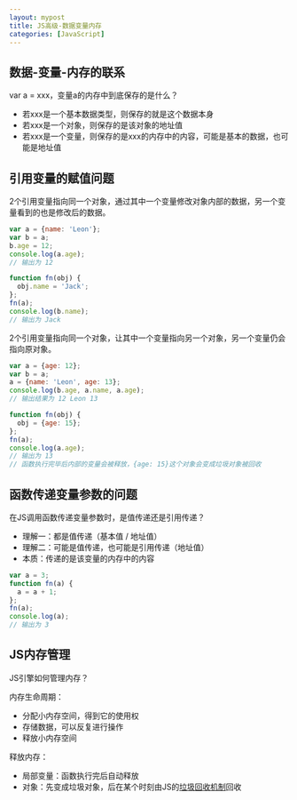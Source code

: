 ```yaml
---
layout: mypost
title: JS高级-数据变量内存
categories: [JavaScript]
---
```


## 数据-变量-内存的联系

var a = xxx，变量a的内存中到底保存的是什么？

- 若xxx是一个基本数据类型，则保存的就是这个数据本身
- 若xxx是一个对象，则保存的是该对象的地址值
- 若xxx是一个变量，则保存的是xxx的内存中的内容，可能是基本的数据，也可能是地址值

## 引用变量的赋值问题

2个引用变量指向同一个对象，通过其中一个变量修改对象内部的数据，另一个变量看到的也是修改后的数据。

```js
var a = {name: 'Leon'};
var b = a;
b.age = 12;
console.log(a.age);
// 输出为 12

function fn(obj) {
  obj.name = 'Jack';
};
fn(a);
console.log(b.name);
// 输出为 Jack
```



2个引用变量指向同一个对象，让其中一个变量指向另一个对象，另一个变量仍会指向原对象。

```js
var a = {age: 12};
var b = a;
a = {name: 'Leon', age: 13};
console.log(b.age, a.name, a.age);
// 输出结果为 12 Leon 13

function fn(obj) {
  obj = {age: 15};
};
fn(a);
console.log(a.age);
// 输出为 13
// 函数执行完毕后内部的变量会被释放，{age: 15}这个对象会变成垃圾对象被回收
```

## 函数传递变量参数的问题

在JS调用函数传递变量参数时，是值传递还是引用传递？

- 理解一：都是值传递（基本值 / 地址值）
- 理解二：可能是值传递，也可能是引用传递（地址值）
- 本质：传递的是该变量的内存中的内容

```js
var a = 3;
function fn(a) {
  a = a + 1;
};
fn(a);
console.log(a);
// 输出为 3
```

## JS内存管理

JS引擎如何管理内存？

内存生命周期：

- 分配小内存空间，得到它的使用权
- 存储数据，可以反复进行操作
- 释放小内存空间

释放内存：

- 局部变量：函数执行完后自动释放
- 对象：先变成垃圾对象，后在某个时刻由JS的[垃圾回收机制](https://leonzym.com/posts/2022/04/22/JS%E5%9F%BA%E7%A1%80%E6%8B%BE%E9%81%97.html)回收

